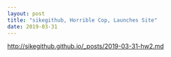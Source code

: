 ```yaml
---
layout: post
title: "sikegithub, Horrible Cop, Launches Site"
date: 2019-03-31
---
```

http://sikegithub.github.io/_posts/2019-03-31-hw2.md
